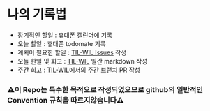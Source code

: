 # 나의 기록법
- 장기적인 할일 : 휴대폰 캘린더에 기록
- 오늘 할일 : 휴대폰 todomate 기록
- 계획이 필요한 할일 : [TIL-WIL Issues](https://github.com/luckyvickyricky/TIL-WIL/issues) 작성
- 오늘 한일 및 회고 : [TIL-WIL](https://github.com/luckyvickyricky/TIL-WIL) 일간 markdown 작성
- 주간 회고 : [TIL-WIL](https://github.com/luckyvickyricky/TIL-WIL/pulls)에서의 주간 브랜치 PR 작성

### ⚠️이 Repo는 특수한 목적으로 작성되었으므로 github의 일반적인 Convention 규칙을 따르지않습니다⚠️